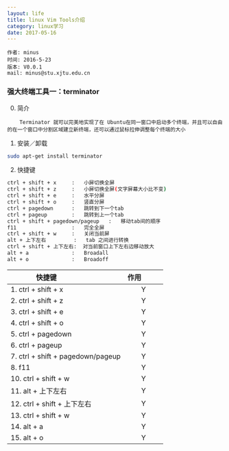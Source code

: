 ```yaml
---
layout: life
title: linux Vim Tools介绍
category: linux学习
date: 2017-05-16
---
```


    作者: minus
    时间: 2016-5-23
    版本: V0.0.1
    mail: minus@stu.xjtu.edu.cn


<!-- more -->
### 强大终端工具一：terminator
0. 简介
```
    Terminator 就可以完美地实现了在 Ubuntu在同一窗口中启动多个终端，并且可以自由的在一个窗口中分割区域建立新终端，还可以通过鼠标拉伸调整每个终端的大小
```
1. 安装／卸载
```sh
sudo apt-get install terminator 
```
2. 快捷键
```sh
ctrl + shift + x     :   小屏切换全屏
ctrl + shift + z     :   小屏切换全屏(文字屏幕大小比不变)
ctrl + shift + e     :   水平分屏
ctrl + shift + o     :   竖直分屏
ctrl + pagedown      :   跳转到下一个tab
ctrl + pageup        :   跳转到上一个tab
ctrl + shift + pagedown/pageup   :   移动tab间的顺序
f11                  :   完全全屏
ctrl + shift + w     :   关闭当前屏
alt + 上下左右         :   tab 之间进行转换
ctrl + shift + 上下左右:  对当前窗口上下左右边移动放大
alt + a              :   Broadall
alt + o              :   Broadoff
```
| 快捷键                      | 作用           | 
| -------------              |:-------------:    |
| 1. ctrl + shift + x        | Y                |
| 2. ctrl + shift + z        | Y                |
| 3. ctrl + shift + e        | Y                |
| 4. ctrl + shift + o        | Y                |
| 5. ctrl + pagedown         | Y                |
| 6. ctrl + pageup           | Y                |
| 7. ctrl + shift + pagedown/pageup   | Y       |
| 8. f11                     | Y                |
| 10. ctrl + shift + w       | Y                |
| 11. alt + 上下左右          | Y                |
| 12. ctrl + shift + 上下左右 | Y                |
| 13. ctrl + shift + w       | Y                |
| 14. alt + a                | Y                |
| 15. alt + o                | Y                |
